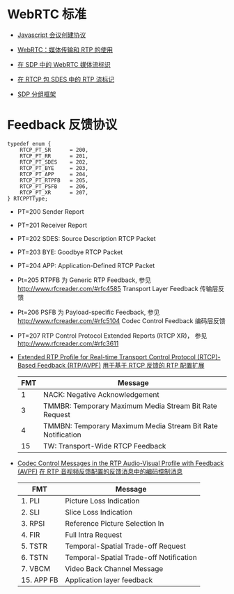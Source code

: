 # WebRTC 标准
* [Javascript 会议创建协议](jsep.md)
* [WebRTC：媒体传输和 RTP 的使用](draft-ietf-rtcweb-rtp-usage-26.md)

* [在 SDP 中的 WebRTC 媒体流标识](draft-ietf-mmusic-msid-05.md)
* [在 RTCP 包 SDES 中的 RTP 流标记](draft-ietf-avtext-rid-09.md)
* [SDP 分组框架](rfc5888.md)


# Feedback 反馈协议

```
typedef enum {
    RTCP_PT_SR      = 200,
    RTCP_PT_RR      = 201,
    RTCP_PT_SDES    = 202,
    RTCP_PT_BYE     = 203,
    RTCP_PT_APP     = 204,
    RTCP_PT_RTPFB   = 205,
    RTCP_PT_PSFB    = 206,
    RTCP_PT_XR      = 207,
} RTCPPTType;

```
* PT=200 Sender Report
* PT=201 Receiver Report
* PT=202 SDES: Source Description RTCP Packet
* PT=203 BYE: Goodbye RTCP Packet
* PT=204 APP: Application-Defined RTCP Packet
* Pt=205 RTPFB 为 Generic RTP Feedback, 参见 http://www.rfcreader.com/#rfc4585 Transport Layer Feedback 传输层反馈
* Pt=206 PSFB  为 Payload-specific Feedback, 参见 http://www.rfcreader.com/#rfc5104 Codec Control Feedback 编码层反馈
* PT=207 RTP Control Protocol Extended Reports (RTCP XR)， 参见 http://www.rfcreader.com/#rfc3611

* [Extended RTP Profile for Real-time Transport Control Protocol (RTCP)-Based Feedback (RTP/AVPF)](https://www.rfcreader.com/#rfc4585)
  [用于基于 RTCP 反馈的 RTP 配置扩展](rfc4585.md)
  
  | FMT | Message |
  |---|---|
  | 1 | NACK: Negative Acknowledgement |
  | 3 | TMMBR: Temporary Maximum Media Stream Bit Rate Request |
  | 4 | TMMBN: Temporary Maximum Media Stream Bit Rate Notification |
  | 15 | TW: Transport-Wide RTCP Feedback |


* [Codec Control Messages in the RTP Audio-Visual Profile with Feedback (AVPF)](https://www.rfcreader.com/#rfc5104)
  [在 RTP 音视频反馈配置的反馈消息中的编码控制消息](rfc5104.md)	
  
  | FMT | Message |
  |---|---|
  | 1. PLI | Picture Loss Indication  |
  | 2. SLI | Slice Loss Indication |
  | 3. RPSI | Reference Picture Selection In |
  | 4. FIR | Full Intra Request |
  | 5. TSTR | Temporal-Spatial Trade-off Request |
  | 6. TSTN | Temporal-Spatial Trade-off Notification |
  | 7. VBCM | Video Back Channel Message |
  | 15. APP FB  | Application layer feedback |
